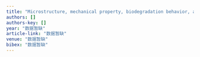 ```yaml
---
title: "Microstructure, mechanical property, biodegradation behavior, and biocompatibility of biodegradable Fe–Fe2O3 composites"
authors: []
authors-key: []
year: "数据暂缺"
article-link: "数据暂缺"
venue: "数据暂缺"
bibex: "数据暂缺"
---
```

